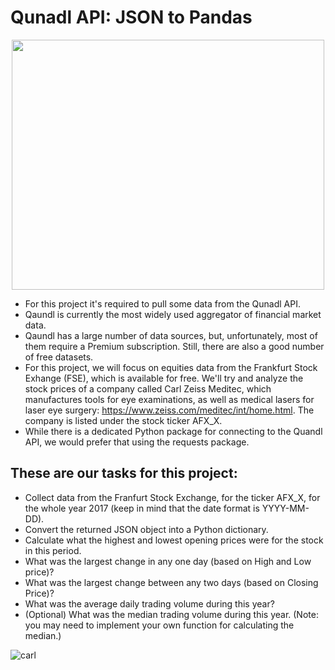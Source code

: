 # Qunadl API: JSON to Pandas

<p align="center">
  <img width="500" height="400" src="https://user-images.githubusercontent.com/67468718/103331421-b454e600-4a1a-11eb-8487-3b0405288dcc.JPG">
</p>

  * For this project it's required to pull some data from the Qunadl API. 
  * Qaundl is currently the most widely used aggregator of financial market data.
  * Qaundl has a large number of data sources, but, unfortunately, most of them require a Premium subscription. Still, there are also a good number of free datasets.
  * For this project, we will focus on equities data from the Frankfurt Stock Exhange (FSE), which is available for free. We'll try and analyze the stock prices of a company called Carl Zeiss Meditec, which manufactures tools for eye examinations, as well as medical lasers for laser eye surgery: https://www.zeiss.com/meditec/int/home.html. The company is listed under the stock ticker AFX_X.
  * While there is a dedicated Python package for connecting to the Quandl API, we would prefer that using the requests package.
  
  
  ## These are our tasks for this project:

  * Collect data from the Franfurt Stock Exchange, for the ticker AFX_X, for the whole year 2017 (keep in mind that the date format is YYYY-MM-DD).
  * Convert the returned JSON object into a Python dictionary.
  * Calculate what the highest and lowest opening prices were for the stock in this period.
  * What was the largest change in any one day (based on High and Low price)?
  * What was the largest change between any two days (based on Closing Price)?
  * What was the average daily trading volume during this year?
  * (Optional) What was the median trading volume during this year. (Note: you may need to implement your own function for calculating the median.)
  
  ![carl](https://user-images.githubusercontent.com/67468718/103331613-a358a480-4a1b-11eb-87b2-38d1ec78d163.JPG)
